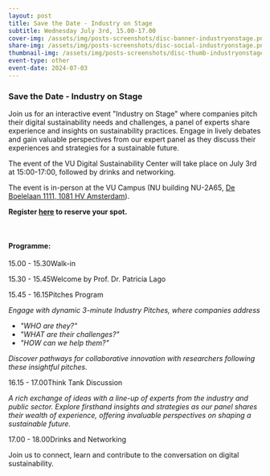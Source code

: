 ```yaml
---
layout: post
title: Save the Date - Industry on Stage
subtitle: Wednesday July 3rd, 15.00-17.00
cover-img: /assets/img/posts-screenshots/disc-banner-industryonstage.png
share-img: /assets/img/posts-screenshots/disc-social-industryonstage.png
thumbnail-img: /assets/img/posts-screenshots/disc-thumb-industryonstage.png
event-type: other
event-date: 2024-07-03
---
```

### Save the Date - Industry on Stage

Join us for an interactive event "Industry on Stage" where companies pitch their digital sustainability needs and challenges, a panel of experts share experience and insights on sustainability practices. Engage in lively debates and gain valuable perspectives from our expert panel as they discuss their experiences and strategies for a sustainable future. 

<!-- Don't miss this opportunity to network, learn, and contribute to the conversation on digital sustainability. -->

The event of the VU Digital Sustainability Center will take place on July 3rd at 15:00-17:00, followed by drinks and networking. 

The event is in-person at the VU Campus (NU building NU-2A65, <a target="blank" href="https://vu.nl/en/about-vu/more-about/new-university-building">De Boelelaan 1111, 1081 HV Amsterdam</a>).

**Register [here](https://forms.gle/UQqGex6BrrirhUwA7) to reserve your spot.** 
<!-- Registration to reserve your ticket now.  -->
<!-- Reserve now your ticket via <a target="blank" href="https://www.eventbrite.nl/e/launch-event-disc-digital-sustainability-center-tickets-482442206627?aff=ebdssbdestsearch&keep_tld=1">Eventbrite</a>. -->

<br />

#### Programme:

<span class="launch-event-schedule">15.00 - 15.30</span><span>Walk-in</span>

<span class="launch-event-schedule">15.30 - 15.45</span>Welcome by Prof. Dr. Patricia Lago

<span class="launch-event-schedule">15.45 - 16.15</span>Pitches Program

*Engage with dynamic 3-minute Industry Pitches, where companies address*

 - *"WHO are they?"*
 - *"WHAT are their challenges?"* 
 - *"HOW can we help them?"*

*Discover pathways for collaborative innovation with researchers following these insightful pitches.*

<span class="launch-event-schedule">16.15 - 17.00</span>Think Tank Discussion

*A rich exchange of ideas with a line-up of experts from the industry and public sector. Explore firsthand insights and strategies as our panel shares their wealth of experience, offering invaluable perspectives on shaping a sustainable future.*

<span class="launch-event-schedule">17.00 - 18.00</span>Drinks and Networking

Join us to connect, learn and contribute to the conversation on digital sustainability. 